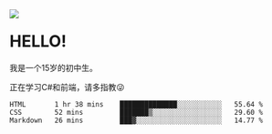<img src="https://metrics.lecoq.io/hrxiaohu?template=classic&isocalendar=1&languages=1&introduction=1&gists=1&base.indepth=false&base.hireable=false&isocalendar.duration=half-year&languages.limit=8&languages.threshold=0%25&languages.other=false&languages.colors=github&languages.sections=most-used&languages.indepth=false&languages.analysis.timeout=15&languages.categories=markup%2C%20programming&languages.recent.categories=markup%2C%20programming&languages.recent.load=300&languages.recent.days=14&introduction.title=true&config.timezone=Asia%2FShanghai" align=left>

# HELLO!
<p>我是一个15岁的初中生。</p>
<p>正在学习C#和前端，请多指教😜</p>

<!--START_SECTION:waka-->

```text
HTML       1 hr 38 mins    ██████████████░░░░░░░░░░░   55.64 %
CSS        52 mins         ███████▒░░░░░░░░░░░░░░░░░   29.60 %
Markdown   26 mins         ███▓░░░░░░░░░░░░░░░░░░░░░   14.77 %
```

<!--END_SECTION:waka-->



